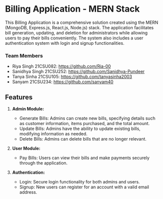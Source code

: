 # Billing Application - MERN Stack

This Billing Application is a comprehensive solution created using the MERN (MongoDB, Express.js, React.js, Node.js) stack. The application facilitates bill generation, updating, and deletion for administrators while allowing users to pay their bills conveniently. The system also includes a user authentication system with login and signup functionalities.

### Team Members
- Riya Singh 21CSU082: https://github.com/Ria-00
- Sanidhya Singh 21CSU252: https://github.com/Sanidhya-Pundeer
- Tanya Sinha 21CSU105: https://github.com/tanyasinha2003
- Sanyam 21CSU234: https://github.com/sanyam40

## Features

1. **Admin Module:**
   - Generate Bills: Admins can create new bills, specifying details such as customer information, items purchased, and the total amount.
   - Update Bills: Admins have the ability to update existing bills, modifying information as needed.
   - Delete Bills: Admins can delete bills that are no longer relevant.

2. **User Module:**
   - Pay Bills: Users can view their bills and make payments securely through the application.

3. **Authentication:**
   - Login: Secure login functionality for both admins and users.
   - Signup: New users can register for an account with a valid email address.






